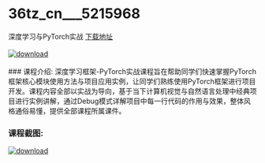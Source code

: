 # 36tz_cn___5215968
深度学习与PyTorch实战
[下载地址](http://www.36tz.cn/article/5215968 "下载地址")
<br/></br>[![download](http://36tz.cn/muke_img/2020_11_2-5-300x182.png "下载地址")](http://www.36tz.cn/article/5215968 "下载地址")
<br/></br>### 课程介绍:
深度学习框架-PyTorch实战课程旨在帮助同学们快速掌握PyTorch框架核心模块使用方法与项目应用实例，让同学们熟练使用PyTorch框架进行项目开发。课程内容全部以实战为导向，基于当下计算机视觉与自然语言处理中经典项目进行实例讲解，通过Debug模式详解项目中每一行代码的作用与效果，整体风格通俗易懂，提供全部课程所属课件。

### 课程截图:
[![download](http://36tz.cn/muke_img/2020_11_1-5.png "下载地址")](http://www.36tz.cn/article/5215968 "下载地址")
